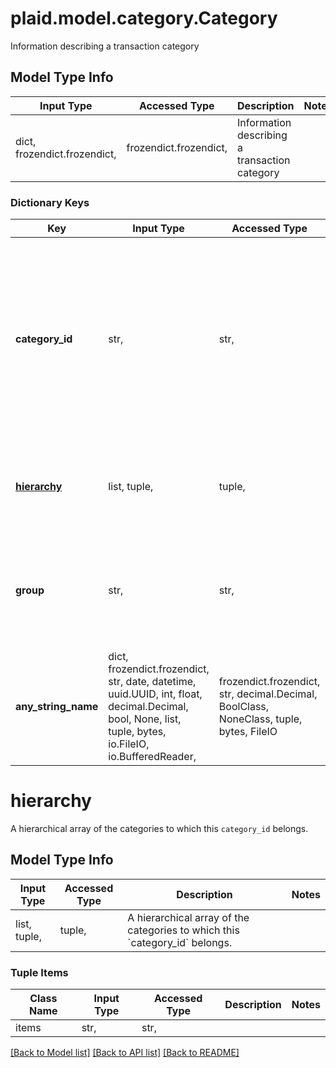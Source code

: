 # plaid.model.category.Category

Information describing a transaction category

## Model Type Info
Input Type | Accessed Type | Description | Notes
------------ | ------------- | ------------- | -------------
dict, frozendict.frozendict,  | frozendict.frozendict,  | Information describing a transaction category | 

### Dictionary Keys
Key | Input Type | Accessed Type | Description | Notes
------------ | ------------- | ------------- | ------------- | -------------
**category_id** | str,  | str,  | An identifying number for the category. &#x60;category_id&#x60; is a Plaid-specific identifier and does not necessarily correspond to merchant category codes. | 
**[hierarchy](#hierarchy)** | list, tuple,  | tuple,  | A hierarchical array of the categories to which this &#x60;category_id&#x60; belongs. | 
**group** | str,  | str,  | &#x60;place&#x60; for physical transactions or &#x60;special&#x60; for other transactions such as bank charges. | 
**any_string_name** | dict, frozendict.frozendict, str, date, datetime, uuid.UUID, int, float, decimal.Decimal, bool, None, list, tuple, bytes, io.FileIO, io.BufferedReader,  | frozendict.frozendict, str, decimal.Decimal, BoolClass, NoneClass, tuple, bytes, FileIO | any string name can be used but the value must be the correct type | [optional]

# hierarchy

A hierarchical array of the categories to which this `category_id` belongs.

## Model Type Info
Input Type | Accessed Type | Description | Notes
------------ | ------------- | ------------- | -------------
list, tuple,  | tuple,  | A hierarchical array of the categories to which this &#x60;category_id&#x60; belongs. | 

### Tuple Items
Class Name | Input Type | Accessed Type | Description | Notes
------------- | ------------- | ------------- | ------------- | -------------
items | str,  | str,  |  | 

[[Back to Model list]](../../README.md#documentation-for-models) [[Back to API list]](../../README.md#documentation-for-api-endpoints) [[Back to README]](../../README.md)

